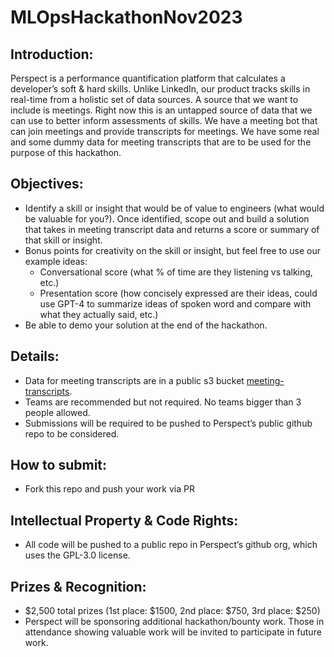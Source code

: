 # MLOpsHackathonNov2023
## Introduction:
Perspect is a performance quantification platform that calculates a developer’s soft & hard skills. Unlike LinkedIn, our product tracks skills in real-time from a holistic set of data sources.
A source that we want to include is meetings. Right now this is an untapped source of data that we can use to better inform assessments of skills. We have a meeting bot that can join meetings and provide transcripts for meetings.
We have some real and some dummy data for meeting transcripts that are to be used for the purpose of this hackathon. 

## Objectives:
* Identify a skill or insight that would be of value to engineers (what would be valuable for you?). Once identified, scope out and build a solution that takes in meeting transcript data and returns a score or summary of that skill or insight. 
* Bonus points for creativity on the skill or insight, but feel free to use our example ideas:
  * Conversational score (what % of time are they listening vs talking, etc.)
  * Presentation score (how concisely expressed are their ideas, could use GPT-4 to summarize ideas of spoken word and compare with what they actually said, etc.)
* Be able to demo your solution at the end of the hackathon. 

## Details:
* Data for meeting transcripts are in a public s3 bucket [meeting-transcripts](https://ml-hackathon-2023.s3.us-west-2.amazonaws.com/data/meeting-transcripts.zip).
* Teams are recommended but not required. No teams bigger than 3 people allowed.
* Submissions will be required to be pushed to Perspect’s public github repo to be considered.

## How to submit:
* Fork this repo and push your work via PR

## Intellectual Property & Code Rights:
* All code will be pushed to a public repo in Perspect’s github org, which uses the GPL-3.0 license. 

## Prizes & Recognition:
* $2,500 total prizes (1st place: $1500, 2nd place: $750, 3rd place: $250)
* Perspect will be sponsoring additional hackathon/bounty work. Those in attendance showing valuable work will be invited to participate in future work.

